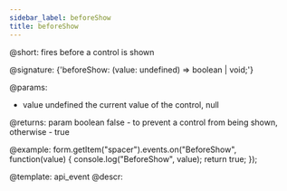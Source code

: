 ```yaml
---
sidebar_label: beforeShow
title: beforeShow
---          
```


@short: fires before a control is shown
 
@signature: {'beforeShow: (value: undefined) => boolean | void;'}

@params:
- value     undefined     the current value of the control, null

@returns:
param   boolean     false - to prevent a control from being shown, otherwise - true

@example:
form.getItem("spacer").events.on("BeforeShow", function(value) {
    console.log("BeforeShow", value);
    return true;
});

@template: api_event
@descr:
